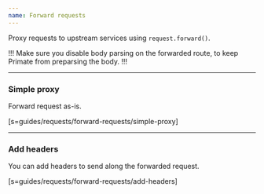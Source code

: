```yaml
---
name: Forward requests
---
```


Proxy requests to upstream services using `request.forward()`.

!!!
Make sure you disable body parsing on the forwarded route, to keep Primate from
preparsing the body.
!!!

---

### Simple proxy

Forward request as-is.

[s=guides/requests/forward-requests/simple-proxy]

---

### Add headers

You can add headers to send along the forwarded request.

[s=guides/requests/forward-requests/add-headers]

